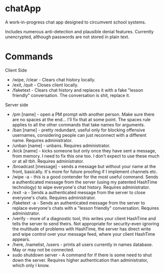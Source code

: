 # chatApp
A work-in-progress chat app designed to circumvent school systems. 

Includes numerous anti-detection and plausible denial features. 
Currently unencrypted, although passwords are not stored in plain text.

# Commands
Client Side
- /wipe, /clear - Clears chat history locally.
- /exit, /quit - Closes client locally.
- /faketext - Clears chat history and replaces it with a fake "lesson friendly" conversation. The conversation is shit, replace it.

Server side
- /pm [name] - open a PM prompt with another person. Make sure there are no spaces at the end... I'll fix that at some point. The spaces rule applies to all the other commands that take names for arguments.
- /ban [name] - pretty redundant, useful only for blocking offensive usernames, considering people can just reconnect with a different name. Requires administrator.
- /unban [name] - unbans. Requires administrator.
- /kick [name] - kicks someone but only once they have sent a message, from memory. I need to fix this one too. I don't expect to use these much or at all tbh. Requires administrator.
- /broadcast [message] - sends a message but without your name at the front, basically. It's more for future proofing if I implement channels etc.
- /wipe -a - this is a good contender for the most useful command. Sends a authenticated message from the server (using my patented HashTime technology) to wipe everyone's chat history. Requires administrator.
- /exit -a - Sends a authenticated message from the server to close everyone's chats. Requires administrator.
- /faketext -a - Sends an authenticated message from the server to replace everyone's chats with a "lesson friendly" conversation. Requires administrator.
- /verify - more of a diagnostic tool, this writes your client HashTime and tells the server to send theirs. Not appropriate for security-even ignoring the multitude of problems with HashTime, the server has direct write and wipe control over your message feed, where your client HashTime appears. 
- /here, /namelist, /users - prints all users currently in names database. May or may not be connected. 
- sudo shutdown server - A command for if there is some need to shut down the server. Requires higher authentication than administrator, which only I know.

